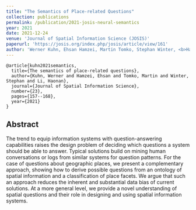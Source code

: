```yaml
---
title: "The Semantics of Place-related Questions"
collection: publications
permalink: /publication/2021-josis-neural-semantics
year: 2021
date: 2021-12-24
venue: 'Journal of Spatial Information Science (JOSIS)'
paperurl: 'https://josis.org/index.php/josis/article/view/161'
author: 'Werner Kuhn, Ehsan Hamzei, Martin Tomko, Stephan Winter, <b>Haonan Li</b>'
---
```


```
@article{kuhn2021semantics,
  title={The semantics of place-related questions},
  author={Kuhn, Werner and Hamzei, Ehsan and Tomko, Martin and Winter, Stephan and Li, Haonan},
  journal={Journal of Spatial Information Science},
  number={23},
  pages={157--168},
  year={2021}
}
```

## Abstract
The trend to equip information systems with question-answering capabilities raises the design problem of deciding which questions a system should be able to answer. Typical solutions build on mining human conversations or logs from similar systems for question patterns. For the case of questions about geographic places, we present a complementary approach, showing how to derive possible questions from an ontology of spatial information and a classification of place facets. We argue that such an approach reduces the inherent and substantial data bias of current solutions. At a more general level, we provide a novel understanding of spatial questions and their role in designing and using spatial information systems.
